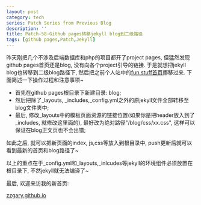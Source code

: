 ```yaml
---
layout: post
category: tech
series: Patch Series from Previous Blog
description: ''
title: Patch-58-Github pages转移jekyll blog到二级路径
tags: [github pages,Patch,Jekyll]
---
```


昨天刚把几个不涉及后端数据库和php的项目都开了project pages, 但猛然发现github pages首页还是blog, 没有向各个project引导的链接. 于是就想把jekyll blog也转移到二级blog路径下, 然后把之前个人站中的<a href="http://fun.zzgary.info">fun stuff首页</a>挪移过来. 下面简述一下操作过程和注意事项~


<ul>
	<li>首先在github pages根目录下新建目录: blog;</li>
  
<li>然后把除了_layouts, _includes,_config.yml之外的原jekyll文件全部转移至blog文件夹中;</li>
  <li>最后, 修改_layouts中的模板页面资源的链接位置(如果你是把header放入到了_includes, 就修改这里面的), 最好改为绝对路径"/blog/css/xx.css", 这样可以保证在blog正文页也不会出错;</li>
</ul>

如此之后, 就可以把新页面的index, js,css等放入到根目录中, push更新后就可以看到最新的首页和blog路径了~

以上的重点在于_config.yml和_layouts,_inlcudes等jekyll的环境组件必须放置在根目录下, 不然jekyll就无法编译了~

最后, 欢迎来访我的新首页:

<a href="http://zzgary.github.io">zzgary.github.io</a>
